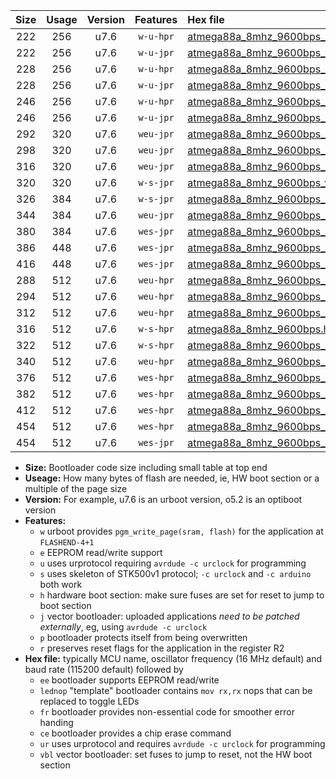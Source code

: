 |Size|Usage|Version|Features|Hex file|
|:-:|:-:|:-:|:-:|:--|
|222|256|u7.6|`w-u-hpr`|[atmega88a_8mhz_9600bps_ur.hex](https://raw.githubusercontent.com/stefanrueger/urboot/main/bootloaders/atmega88a/fcpu_8mhz/9600_bps/atmega88a_8mhz_9600bps_ur.hex)|
|222|256|u7.6|`w-u-jpr`|[atmega88a_8mhz_9600bps_ur_vbl.hex](https://raw.githubusercontent.com/stefanrueger/urboot/main/bootloaders/atmega88a/fcpu_8mhz/9600_bps/atmega88a_8mhz_9600bps_ur_vbl.hex)|
|228|256|u7.6|`w-u-hpr`|[atmega88a_8mhz_9600bps_lednop_ur.hex](https://raw.githubusercontent.com/stefanrueger/urboot/main/bootloaders/atmega88a/fcpu_8mhz/9600_bps/atmega88a_8mhz_9600bps_lednop_ur.hex)|
|228|256|u7.6|`w-u-jpr`|[atmega88a_8mhz_9600bps_lednop_ur_vbl.hex](https://raw.githubusercontent.com/stefanrueger/urboot/main/bootloaders/atmega88a/fcpu_8mhz/9600_bps/atmega88a_8mhz_9600bps_lednop_ur_vbl.hex)|
|246|256|u7.6|`w-u-hpr`|[atmega88a_8mhz_9600bps_lednop_fr_ur.hex](https://raw.githubusercontent.com/stefanrueger/urboot/main/bootloaders/atmega88a/fcpu_8mhz/9600_bps/atmega88a_8mhz_9600bps_lednop_fr_ur.hex)|
|246|256|u7.6|`w-u-jpr`|[atmega88a_8mhz_9600bps_lednop_fr_ur_vbl.hex](https://raw.githubusercontent.com/stefanrueger/urboot/main/bootloaders/atmega88a/fcpu_8mhz/9600_bps/atmega88a_8mhz_9600bps_lednop_fr_ur_vbl.hex)|
|292|320|u7.6|`weu-jpr`|[atmega88a_8mhz_9600bps_ee_ur_vbl.hex](https://raw.githubusercontent.com/stefanrueger/urboot/main/bootloaders/atmega88a/fcpu_8mhz/9600_bps/atmega88a_8mhz_9600bps_ee_ur_vbl.hex)|
|298|320|u7.6|`weu-jpr`|[atmega88a_8mhz_9600bps_ee_lednop_ur_vbl.hex](https://raw.githubusercontent.com/stefanrueger/urboot/main/bootloaders/atmega88a/fcpu_8mhz/9600_bps/atmega88a_8mhz_9600bps_ee_lednop_ur_vbl.hex)|
|316|320|u7.6|`weu-jpr`|[atmega88a_8mhz_9600bps_ee_lednop_fr_ur_vbl.hex](https://raw.githubusercontent.com/stefanrueger/urboot/main/bootloaders/atmega88a/fcpu_8mhz/9600_bps/atmega88a_8mhz_9600bps_ee_lednop_fr_ur_vbl.hex)|
|320|320|u7.6|`w-s-jpr`|[atmega88a_8mhz_9600bps_vbl.hex](https://raw.githubusercontent.com/stefanrueger/urboot/main/bootloaders/atmega88a/fcpu_8mhz/9600_bps/atmega88a_8mhz_9600bps_vbl.hex)|
|326|384|u7.6|`w-s-jpr`|[atmega88a_8mhz_9600bps_lednop_vbl.hex](https://raw.githubusercontent.com/stefanrueger/urboot/main/bootloaders/atmega88a/fcpu_8mhz/9600_bps/atmega88a_8mhz_9600bps_lednop_vbl.hex)|
|344|384|u7.6|`weu-jpr`|[atmega88a_8mhz_9600bps_ee_lednop_fr_ce_ur_vbl.hex](https://raw.githubusercontent.com/stefanrueger/urboot/main/bootloaders/atmega88a/fcpu_8mhz/9600_bps/atmega88a_8mhz_9600bps_ee_lednop_fr_ce_ur_vbl.hex)|
|380|384|u7.6|`wes-jpr`|[atmega88a_8mhz_9600bps_ee_vbl.hex](https://raw.githubusercontent.com/stefanrueger/urboot/main/bootloaders/atmega88a/fcpu_8mhz/9600_bps/atmega88a_8mhz_9600bps_ee_vbl.hex)|
|386|448|u7.6|`wes-jpr`|[atmega88a_8mhz_9600bps_ee_lednop_vbl.hex](https://raw.githubusercontent.com/stefanrueger/urboot/main/bootloaders/atmega88a/fcpu_8mhz/9600_bps/atmega88a_8mhz_9600bps_ee_lednop_vbl.hex)|
|416|448|u7.6|`wes-jpr`|[atmega88a_8mhz_9600bps_ee_lednop_fr_vbl.hex](https://raw.githubusercontent.com/stefanrueger/urboot/main/bootloaders/atmega88a/fcpu_8mhz/9600_bps/atmega88a_8mhz_9600bps_ee_lednop_fr_vbl.hex)|
|288|512|u7.6|`weu-hpr`|[atmega88a_8mhz_9600bps_ee_ur.hex](https://raw.githubusercontent.com/stefanrueger/urboot/main/bootloaders/atmega88a/fcpu_8mhz/9600_bps/atmega88a_8mhz_9600bps_ee_ur.hex)|
|294|512|u7.6|`weu-hpr`|[atmega88a_8mhz_9600bps_ee_lednop_ur.hex](https://raw.githubusercontent.com/stefanrueger/urboot/main/bootloaders/atmega88a/fcpu_8mhz/9600_bps/atmega88a_8mhz_9600bps_ee_lednop_ur.hex)|
|312|512|u7.6|`weu-hpr`|[atmega88a_8mhz_9600bps_ee_lednop_fr_ur.hex](https://raw.githubusercontent.com/stefanrueger/urboot/main/bootloaders/atmega88a/fcpu_8mhz/9600_bps/atmega88a_8mhz_9600bps_ee_lednop_fr_ur.hex)|
|316|512|u7.6|`w-s-hpr`|[atmega88a_8mhz_9600bps.hex](https://raw.githubusercontent.com/stefanrueger/urboot/main/bootloaders/atmega88a/fcpu_8mhz/9600_bps/atmega88a_8mhz_9600bps.hex)|
|322|512|u7.6|`w-s-hpr`|[atmega88a_8mhz_9600bps_lednop.hex](https://raw.githubusercontent.com/stefanrueger/urboot/main/bootloaders/atmega88a/fcpu_8mhz/9600_bps/atmega88a_8mhz_9600bps_lednop.hex)|
|340|512|u7.6|`weu-hpr`|[atmega88a_8mhz_9600bps_ee_lednop_fr_ce_ur.hex](https://raw.githubusercontent.com/stefanrueger/urboot/main/bootloaders/atmega88a/fcpu_8mhz/9600_bps/atmega88a_8mhz_9600bps_ee_lednop_fr_ce_ur.hex)|
|376|512|u7.6|`wes-hpr`|[atmega88a_8mhz_9600bps_ee.hex](https://raw.githubusercontent.com/stefanrueger/urboot/main/bootloaders/atmega88a/fcpu_8mhz/9600_bps/atmega88a_8mhz_9600bps_ee.hex)|
|382|512|u7.6|`wes-hpr`|[atmega88a_8mhz_9600bps_ee_lednop.hex](https://raw.githubusercontent.com/stefanrueger/urboot/main/bootloaders/atmega88a/fcpu_8mhz/9600_bps/atmega88a_8mhz_9600bps_ee_lednop.hex)|
|412|512|u7.6|`wes-hpr`|[atmega88a_8mhz_9600bps_ee_lednop_fr.hex](https://raw.githubusercontent.com/stefanrueger/urboot/main/bootloaders/atmega88a/fcpu_8mhz/9600_bps/atmega88a_8mhz_9600bps_ee_lednop_fr.hex)|
|454|512|u7.6|`wes-hpr`|[atmega88a_8mhz_9600bps_ee_lednop_fr_ce.hex](https://raw.githubusercontent.com/stefanrueger/urboot/main/bootloaders/atmega88a/fcpu_8mhz/9600_bps/atmega88a_8mhz_9600bps_ee_lednop_fr_ce.hex)|
|454|512|u7.6|`wes-jpr`|[atmega88a_8mhz_9600bps_ee_lednop_fr_ce_vbl.hex](https://raw.githubusercontent.com/stefanrueger/urboot/main/bootloaders/atmega88a/fcpu_8mhz/9600_bps/atmega88a_8mhz_9600bps_ee_lednop_fr_ce_vbl.hex)|

- **Size:** Bootloader code size including small table at top end
- **Useage:** How many bytes of flash are needed, ie, HW boot section or a multiple of the page size
- **Version:** For example, u7.6 is an urboot version, o5.2 is an optiboot version
- **Features:**
  + `w` urboot provides `pgm_write_page(sram, flash)` for the application at `FLASHEND-4+1`
  + `e` EEPROM read/write support
  + `u` uses urprotocol requiring `avrdude -c urclock` for programming
  + `s` uses skeleton of STK500v1 protocol; `-c urclock` and `-c arduino` both work
  + `h` hardware boot section: make sure fuses are set for reset to jump to boot section
  + `j` vector bootloader: uploaded applications *need to be patched externally*, eg, using `avrdude -c urclock`
  + `p` bootloader protects itself from being overwritten
  + `r` preserves reset flags for the application in the register R2
- **Hex file:** typically MCU name, oscillator frequency (16 MHz default) and baud rate (115200 default) followed by
  + `ee` bootloader supports EEPROM read/write
  + `lednop` "template" bootloader contains `mov rx,rx` nops that can be replaced to toggle LEDs
  + `fr` bootloader provides non-essential code for smoother error handing
  + `ce` bootloader provides a chip erase command
  + `ur` uses urprotocol and requires `avrdude -c urclock` for programming
  + `vbl` vector bootloader: set fuses to jump to reset, not the HW boot section
